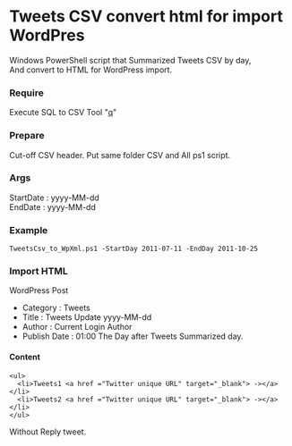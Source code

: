 # Tweets CSV convert html for import WordPres

Windows PowerShell script that Summarized Tweets CSV by day,    
And convert to HTML for WordPress import.


### Require

Execute SQL to CSV Tool "[q](https://github.com/harelba/q)"

### Prepare
Cut-off CSV header.
Put same folder CSV and All ps1 script.

### Args
StartDate : yyyy-MM-dd  
EndDate : yyyy-MM-dd

### Example

```
TweetsCsv_to_WpXml.ps1 -StartDay 2011-07-11 -EndDay 2011-10-25
```

### Import HTML
WordPress Post
* Category : Tweets  
* Title : Tweets Update yyyy-MM-dd
* Author : Current Login Author  
* Publish Date : 01:00 The Day after Tweets Summarized day.

#### Content 

```
<ul>
  <li>Tweets1 <a href ="Twitter unique URL" target="_blank"> -></a></li>
  <li>Tweets2 <a href ="Twitter unique URL" target="_blank"> -></a></li>
</ul>
```

Without Reply tweet.

